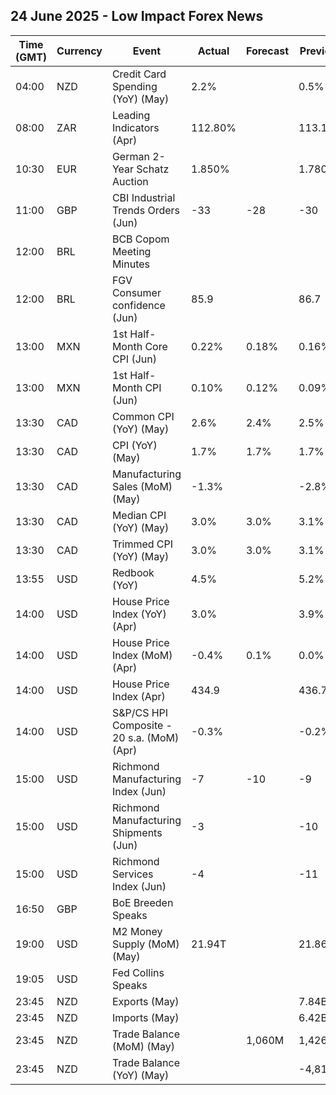 ## 24 June 2025 - Low Impact Forex News

| Time (GMT) | Currency | Event | Actual | Forecast | Previous |
|------|----------|-------|--------|----------|----------|
| 04:00 | NZD | Credit Card Spending (YoY) (May) | 2.2% |  | 0.5% |
| 08:00 | ZAR | Leading Indicators (Apr) | 112.80% |  | 113.16% |
| 10:30 | EUR | German 2-Year Schatz Auction | 1.850% |  | 1.780% |
| 11:00 | GBP | CBI Industrial Trends Orders (Jun) | -33 | -28 | -30 |
| 12:00 | BRL | BCB Copom Meeting Minutes |  |  |  |
| 12:00 | BRL | FGV Consumer confidence (Jun) | 85.9 |  | 86.7 |
| 13:00 | MXN | 1st Half-Month Core CPI (Jun) | 0.22% | 0.18% | 0.16% |
| 13:00 | MXN | 1st Half-Month CPI (Jun) | 0.10% | 0.12% | 0.09% |
| 13:30 | CAD | Common CPI (YoY) (May) | 2.6% | 2.4% | 2.5% |
| 13:30 | CAD | CPI (YoY) (May) | 1.7% | 1.7% | 1.7% |
| 13:30 | CAD | Manufacturing Sales (MoM) (May) | -1.3% |  | -2.8% |
| 13:30 | CAD | Median CPI (YoY) (May) | 3.0% | 3.0% | 3.1% |
| 13:30 | CAD | Trimmed CPI (YoY) (May) | 3.0% | 3.0% | 3.1% |
| 13:55 | USD | Redbook (YoY) | 4.5% |  | 5.2% |
| 14:00 | USD | House Price Index (YoY) (Apr) | 3.0% |  | 3.9% |
| 14:00 | USD | House Price Index (MoM) (Apr) | -0.4% | 0.1% | 0.0% |
| 14:00 | USD | House Price Index (Apr) | 434.9 |  | 436.7 |
| 14:00 | USD | S&P/CS HPI Composite - 20 s.a. (MoM) (Apr) | -0.3% |  | -0.2% |
| 15:00 | USD | Richmond Manufacturing Index (Jun) | -7 | -10 | -9 |
| 15:00 | USD | Richmond Manufacturing Shipments (Jun) | -3 |  | -10 |
| 15:00 | USD | Richmond Services Index (Jun) | -4 |  | -11 |
| 16:50 | GBP | BoE Breeden Speaks |  |  |  |
| 19:00 | USD | M2 Money Supply (MoM) (May) | 21.94T |  | 21.86T |
| 19:05 | USD | Fed Collins Speaks |  |  |  |
| 23:45 | NZD | Exports (May) |  |  | 7.84B |
| 23:45 | NZD | Imports (May) |  |  | 6.42B |
| 23:45 | NZD | Trade Balance (MoM) (May) |  | 1,060M | 1,426M |
| 23:45 | NZD | Trade Balance (YoY) (May) |  |  | -4,810M |
